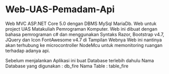 # Web-UAS-Pemadam-Api
Web MVC ASP.NET Core 5.0 dengan DBMS MySql MariaDb.
Web untuk project UAS Matakuliah Pemrograman Komputer.
Web ini dibuat dengan bahasa pemrograman c# dan menggunakan Syntaks Razor, Bootstrap v4.7, JQuery dan Icon FontAwesome v4.7 di Tampilan Webnya
Web ini nantinya akan terhubung ke microcontroller NodeMcu untuk memonitoring ruangan terhadap adanya api.

Sebelum menjalankan Aplikasi ini buat Database terlebih dahulu
Nama Database yang digunakan : db_fire
Nama Table : table_fire
